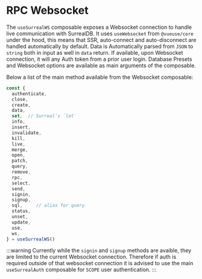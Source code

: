 # RPC Websocket

The `useSurrealWS` composable exposes a Websocket connection to handle live communication with SurrealDB. It uses `useWebsocket` from `@vueuse/core` under the hood, this means that SSR, auto-connect and auto-disconnect are handled automatically by default. Data is Automatically parsed from `JSON` to `string` both in input as well in `data` return.
If available, upon Websocket connection, it will any Auth token from a prior user login. Database Presets and Websocket options are available as main arguments of the composable.

Below a list of the main method available from the Websocket composable:

```ts
const {
  authenticate,
  close,
  create,
  data,
  set,  // Surreal's `let`
  info,
  insert,
  invalidate,
  kill,
  live,
  merge,
  open,
  patch,
  query,
  remove,
  rpc,
  select,
  send,
  signin,
  signup,
  sql,     // alias for query
  status,
  unset,
  update,
  use,
  ws,
} = useSurrealWS()
```

:::warning
Currently while the `signin` and `signup` methods are avaible, they are limited to the current Websocket connection. Therefore if auth is required outside of that websocket connection it is advised to use the main `useSurrealAuth` composable for `SCOPE` user authentication.
:::
